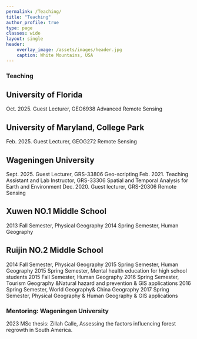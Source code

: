 ```yaml
---
permalink: /Teaching/
title: "Teaching"
author_profile: true
type: page
classes: wide
layout: single
header:
    overlay_image: /assets/images/header.jpg
    caption: White Mountains, USA
---
```


### Teaching
## University of Florida 
Oct. 2025. Guest Lecturer, GEO6938 Advanced Remote Sensing 

## University of Maryland, College Park 
Feb. 2025. Guest Lecturer, GEOG272 Remote Sensing 

## Wageningen University 
Sept. 2025. Guest Lecturer, GRS-33806 Geo-scripting 
Feb. 2021. Teaching Assistant and Lab Instructor, GRS-33306 Spatial and Temporal Analysis for Earth and 
Environment 
Dec. 2020. Guest lecturer, GRS-20306 Remote Sensing 

## Xuwen NO.1 Middle School 
2013 Fall Semester, Physical Geography 
2014 Spring Semester, Human Geography

## Ruijin NO.2 Middle School 
2014 Fall Semester, Physical Geography 
2015 Spring Semester, Human Geography
2015 Spring Semester, Mental health education for high school students 
2015 Fall Semester, Human Geography
2016 Spring Semester, Tourism Geography &Natural hazard and prevention & GIS applications
2016 Spring Semester, World Geography& China Geography 
2017 Spring Semester, Physical Geography & Human Geography & GIS applications 

### Mentoring: Wageningen University
2023 MSc thesis: Zillah Calle, Assessing the factors influencing forest regrowth in South America.

